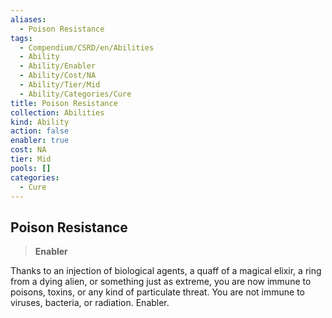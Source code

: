 ```yaml
---
aliases:
  - Poison Resistance
tags:
  - Compendium/CSRD/en/Abilities
  - Ability
  - Ability/Enabler
  - Ability/Cost/NA
  - Ability/Tier/Mid
  - Ability/Categories/Cure
title: Poison Resistance
collection: Abilities
kind: Ability
action: false
enabler: true
cost: NA
tier: Mid
pools: []
categories:
  - Cure
---
```

## Poison Resistance    
>**Enabler**  
    
Thanks to an injection of biological agents, a quaff of a magical elixir, a ring from a dying alien, or something just as extreme, you are now immune to poisons, toxins, or any kind of particulate threat. You are not immune to viruses, bacteria, or radiation. Enabler.